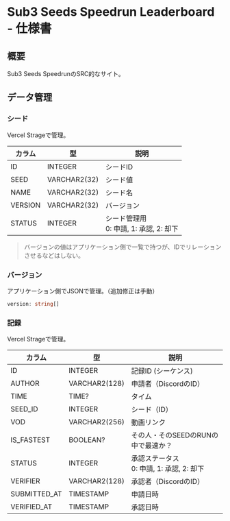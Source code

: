 # Sub3 Seeds Speedrun Leaderboard - 仕様書

## 概要
Sub3 Seeds SpeedrunのSRC的なサイト。

## データ管理

### シード
Vercel Strageで管理。

| カラム  | 型           | 説明                                        |
| ------- | ------------ | ------------------------------------------- |
| ID      | INTEGER      | シードID                                    |
| SEED    | VARCHAR2(32) | シード値                                    |
| NAME    | VARCHAR2(32) | シード名                                    |
| VERSION | VARCHAR2(32) | バージョン                                  |
| STATUS  | INTEGER      | シード管理用<br />0: 申請, 1: 承認, 2: 却下 |

> バージョンの値はアプリケーション側で一覧で持つが、IDでリレーションさせるなどはしない。

### バージョン
アプリケーション側でJSONで管理。（追加修正は手動）

``` ts
version: string[]
```

### 記録
Vercel Strageで管理。

| カラム       | 型            | 説明                                          |
| ------------ | ------------- | --------------------------------------------- |
| ID           | INTEGER       | 記録ID (シーケンス)                           |
| AUTHOR       | VARCHAR2(128) | 申請者（DiscordのID）                         |
| TIME         | TIME?         | タイム                                        |
| SEED_ID      | INTEGER       | シード（ID）                                  |
| VOD          | VARCHAR2(256) | 動画リンク                                    |
| IS_FASTEST   | BOOLEAN?      | その人・そのSEEDのRUNの中で最速か？           |
| STATUS       | INTEGER       | 承認ステータス<br />0: 申請, 1: 承認, 2: 却下 |
| VERIFIER     | VARCHAR2(128) | 承認者（DiscordのID）                         |
| SUBMITTED_AT | TIMESTAMP     | 申請日時                                      |
| VERIFIED_AT  | TIMESTAMP     | 承認日時                                      |